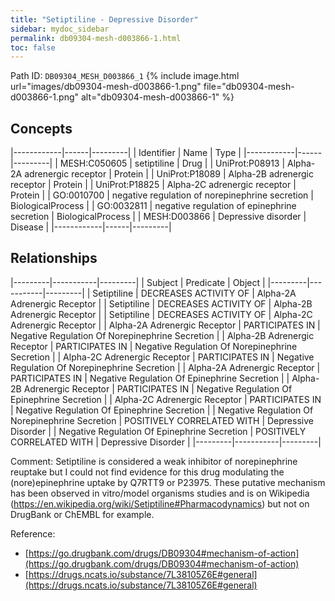 ```yaml
---
title: "Setiptiline - Depressive Disorder"
sidebar: mydoc_sidebar
permalink: db09304-mesh-d003866-1.html
toc: false 
---
```



Path ID: `DB09304_MESH_D003866_1`
{% include image.html url="images/db09304-mesh-d003866-1.png" file="db09304-mesh-d003866-1.png" alt="db09304-mesh-d003866-1" %}

## Concepts

|------------|------|---------|
| Identifier | Name | Type    |
|------------|------|---------|
| MESH:C050605 | setiptiline | Drug |
| UniProt:P08913 | Alpha-2A adrenergic receptor | Protein |
| UniProt:P18089 | Alpha-2B adrenergic receptor | Protein |
| UniProt:P18825 | Alpha-2C adrenergic receptor | Protein |
| GO:0010700 | negative regulation of norepinephrine secretion | BiologicalProcess |
| GO:0032811 | negative regulation of epinephrine secretion | BiologicalProcess |
| MESH:D003866 | Depressive disorder | Disease |
|------------|------|---------|

## Relationships

|---------|-----------|---------|
| Subject | Predicate | Object  |
|---------|-----------|---------|
| Setiptiline | DECREASES ACTIVITY OF | Alpha-2A Adrenergic Receptor |
| Setiptiline | DECREASES ACTIVITY OF | Alpha-2B Adrenergic Receptor |
| Setiptiline | DECREASES ACTIVITY OF | Alpha-2C Adrenergic Receptor |
| Alpha-2A Adrenergic Receptor | PARTICIPATES IN | Negative Regulation Of Norepinephrine Secretion |
| Alpha-2B Adrenergic Receptor | PARTICIPATES IN | Negative Regulation Of Norepinephrine Secretion |
| Alpha-2C Adrenergic Receptor | PARTICIPATES IN | Negative Regulation Of Norepinephrine Secretion |
| Alpha-2A Adrenergic Receptor | PARTICIPATES IN | Negative Regulation Of Epinephrine Secretion |
| Alpha-2B Adrenergic Receptor | PARTICIPATES IN | Negative Regulation Of Epinephrine Secretion |
| Alpha-2C Adrenergic Receptor | PARTICIPATES IN | Negative Regulation Of Epinephrine Secretion |
| Negative Regulation Of Norepinephrine Secretion | POSITIVELY CORRELATED WITH | Depressive Disorder |
| Negative Regulation Of Epinephrine Secretion | POSITIVELY CORRELATED WITH | Depressive Disorder |
|---------|-----------|---------|

Comment: Setiptiline is considered a weak inhibitor of norepinephrine reuptake but I could not find evidence for this drug modulating the (nore)epinephrine uptake by Q7RTT9 or P23975. These putative mechanism has been observed in vitro/model organisms studies and is on Wikipedia (https://en.wikipedia.org/wiki/Setiptiline#Pharmacodynamics) but not on DrugBank or ChEMBL for example.

Reference: 
  - [https://go.drugbank.com/drugs/DB09304#mechanism-of-action](https://go.drugbank.com/drugs/DB09304#mechanism-of-action)
  - [https://drugs.ncats.io/substance/7L38105Z6E#general](https://drugs.ncats.io/substance/7L38105Z6E#general)

